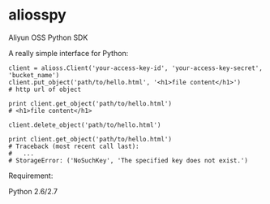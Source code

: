 aliosspy
========

Aliyun OSS Python SDK

A really simple interface for Python:

    client = alioss.Client('your-access-key-id', 'your-access-key-secret', 'bucket_name')
    client.put_object('path/to/hello.html', '<h1>file content</h1>')
    # http url of object

    print client.get_object('path/to/hello.html')
    # <h1>file content</h1>

    client.delete_object('path/to/hello.html')

    print client.get_object('path/to/hello.html')
    # Traceback (most recent call last):
    #   ...
    # StorageError: ('NoSuchKey', 'The specified key does not exist.')

Requirement:

Python 2.6/2.7
